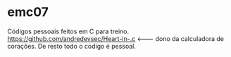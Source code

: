 # emc07
Códigos pessoais feitos em C para treino. 
https://github.com/andredevsec/Heart-in-.c <--- dono da calculadora de corações. De resto todo o codigo é pessoal.
